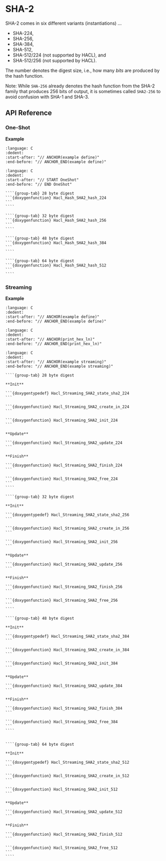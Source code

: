# SHA-2

SHA-2 comes in six different variants (instantiations) ...

* SHA-224,
* SHA-256,
* SHA-384,
* SHA-512,
* SHA-512/224 (not supported by HACL), and
* SHA-512/256 (not supported by HACL).

The number denotes the digest size, i.e., how many *bits* are produced by the hash function.

Note: While `SHA-256` already denotes the hash function from the SHA-2 family that produces 256 bits of output,
it is sometimes called `SHA2-256` to avoid confusion with SHA-1 and SHA-3.

## API Reference

### One-Shot

**Example**

```{literalinclude} ../../../../tests/sha2.cc
:language: C
:dedent:
:start-after: "// ANCHOR(example define)"
:end-before: "// ANCHOR_END(example define)"
```

```{literalinclude} ../../../../tests/sha2.cc
:language: C
:dedent:
:start-after: "// START OneShot"
:end-before: "// END OneShot"
```

`````{tabs}
````{group-tab} 28 byte digest
```{doxygenfunction} Hacl_Hash_SHA2_hash_224
```
````

````{group-tab} 32 byte digest
```{doxygenfunction} Hacl_Hash_SHA2_hash_256
```
````

````{group-tab} 48 byte digest
```{doxygenfunction} Hacl_Hash_SHA2_hash_384
```
````

````{group-tab} 64 byte digest
```{doxygenfunction} Hacl_Hash_SHA2_hash_512
```
````
`````

### Streaming

**Example**

```{literalinclude} ../../../../tests/sha2.cc
:language: C
:dedent:
:start-after: "// ANCHOR(example define)"
:end-before: "// ANCHOR_END(example define)"
```

```{literalinclude} ../../../../tests/util.h
:language: C
:dedent:
:start-after: "// ANCHOR(print_hex_ln)"
:end-before: "// ANCHOR_END(print_hex_ln)"
```

```{literalinclude} ../../../../tests/sha2.cc
:language: C
:dedent:
:start-after: "// ANCHOR(example streaming)"
:end-before: "// ANCHOR_END(example streaming)"
```

`````{tabs}
````{group-tab} 28 byte digest

**Init**

```{doxygentypedef} Hacl_Streaming_SHA2_state_sha2_224
```

```{doxygenfunction} Hacl_Streaming_SHA2_create_in_224
```

```{doxygenfunction} Hacl_Streaming_SHA2_init_224
```

**Update**

```{doxygenfunction} Hacl_Streaming_SHA2_update_224
```

**Finish**

```{doxygenfunction} Hacl_Streaming_SHA2_finish_224
```

```{doxygenfunction} Hacl_Streaming_SHA2_free_224
```
````

````{group-tab} 32 byte digest

**Init**

```{doxygentypedef} Hacl_Streaming_SHA2_state_sha2_256
```

```{doxygenfunction} Hacl_Streaming_SHA2_create_in_256
```

```{doxygenfunction} Hacl_Streaming_SHA2_init_256
```

**Update**

```{doxygenfunction} Hacl_Streaming_SHA2_update_256
```

**Finish**

```{doxygenfunction} Hacl_Streaming_SHA2_finish_256
```

```{doxygenfunction} Hacl_Streaming_SHA2_free_256
```
````

````{group-tab} 48 byte digest

**Init**

```{doxygentypedef} Hacl_Streaming_SHA2_state_sha2_384
```

```{doxygenfunction} Hacl_Streaming_SHA2_create_in_384
```

```{doxygenfunction} Hacl_Streaming_SHA2_init_384
```

**Update**

```{doxygenfunction} Hacl_Streaming_SHA2_update_384
```

**Finish**

```{doxygenfunction} Hacl_Streaming_SHA2_finish_384
```

```{doxygenfunction} Hacl_Streaming_SHA2_free_384
```
````


````{group-tab} 64 byte digest

**Init**

```{doxygentypedef} Hacl_Streaming_SHA2_state_sha2_512
```

```{doxygenfunction} Hacl_Streaming_SHA2_create_in_512
```

```{doxygenfunction} Hacl_Streaming_SHA2_init_512
```

**Update**

```{doxygenfunction} Hacl_Streaming_SHA2_update_512
```

**Finish**

```{doxygenfunction} Hacl_Streaming_SHA2_finish_512
```

```{doxygenfunction} Hacl_Streaming_SHA2_free_512
```
````
`````

